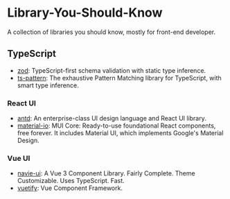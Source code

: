 # Library-You-Should-Know

A collection of libraries you should know, mostly for front-end developer.

## TypeScript

- [zod](https://github.com/colinhacks/zod): TypeScript-first schema validation with static type inference.
- [ts-pattern](https://github.com/gvergnaud/ts-pattern): The exhaustive Pattern Matching library for TypeScript, with smart type inference.

### React UI

- [antd](https://github.com/ant-design/ant-design): An enterprise-class UI design language and React UI library.
- [material-io](https://github.com/mui/material-ui): MUI Core: Ready-to-use foundational React components, free forever. It includes Material UI, which implements Google's Material Design.

### Vue UI

- [navie-ui](https://github.com/tusen-ai/naive-ui): A Vue 3 Component Library. Fairly Complete. Theme Customizable. Uses TypeScript. Fast.
- [vuetify](https://github.com/vuetifyjs/vuetify): Vue Component Framework.
